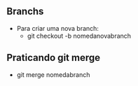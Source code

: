 ## Branchs

- Para criar uma nova branch:
  - git checkout -b nomedanovabranch

## Praticando git merge

- git merge nomedabranch
